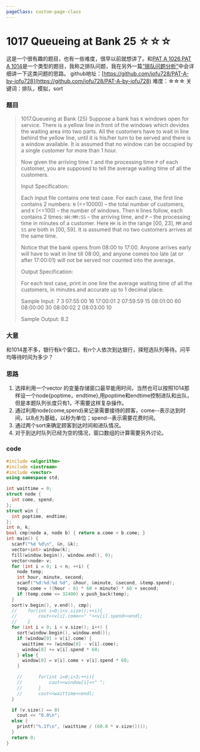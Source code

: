 ```yaml
---
pageClass: custom-page-class
---
```


# 1017 Queueing at Bank 25 ☆☆☆

这是一个很有趣的题目，也有一些难度，很早以前就想讲了。和[PAT A 1026](/pat/1026.html),[PAT A 1014](/pat/1014.html)是一个类型的题目，我称之排队问题，我在另外一篇[“排队问题分析”](/pat/sort.html)中会详细讲一下这类问题的思路。
github地址：[https://github.com/iofu728/PAT-A-by-iofu728](https://github.com/iofu728/PAT-A-by-iofu728)
难度：☆☆☆
关键词：排队，模拟，sort
### 题目

> 1017.Queueing at Bank (25)
> Suppose a bank has `K` windows open for service. There is a yellow line in front of the windows which devides the waiting area into two parts. All the customers have to wait in line behind the yellow line, until it is his/her turn to be served and there is a window available. It is assumed that no window can be occupied by a single customer for more than 1 hour.
>
> Now given the arriving time `T` and the processing time `P` of each customer, you are supposed to tell the average waiting time of all the customers.
>
> Input Specification:
>
> Each input file contains one test case. For each case, the first line contains 2 numbers: `N` (<=10000) – the total number of customers, and `K` (<=100) – the number of windows. Then `N` lines follow, each contains 2 times: `HH:MM:SS` – the arriving time, and `P` – the processing time in minutes of a customer. Here `HH` is in the range [00, 23], `MM` and `SS` are both in [00, 59]. It is assumed that no two customers arrives at the same time.
>
> Notice that the bank opens from 08:00 to 17:00. Anyone arrives early will have to wait in line till 08:00, and anyone comes too late (at or after 17:00:01) will not be served nor counted into the average.
>
> Output Specification:
>
> For each test case, print in one line the average waiting time of all the customers, in minutes and accurate up to 1 decimal place.
>
> Sample Input:
> 7 3
> 07:55:00 16
> 17:00:01 2
> 07:59:59 15
> 08:01:00 60
> 08:00:00 30
> 08:00:02 2
> 08:03:00 10
>
>Sample Output:
>8.2

### 大意
和1014差不多，银行有k个窗口，有n个人依次到达银行，择短选队列等待。问平均等待时间为多少？
### 思路
1. 选择利用一个vector 的变量存储窗口最早能用时间，当然也可以按照1014那样设一个node{poptime，endtime},用poptime和endtime控制进队和出队，但是本题队列长度只有1，不需要这样复杂操作。
2. 通过利用node{come,spend}来记录需要接待的顾客，come--表示达到时间，以8点为基础，以秒为单位；spend--表示需要花费时间。
3. 通过两个sort来确定顾客到达时间和进队情况。
4. 对于到达时队列已经为空的情况，窗口数组的计算需要另外讨论。

### code
```cpp
#include <algorithm>
#include <iostream>
#include <vector>
using namespace std;

int waittime = 0;
struct node {
  int come, spend;
};
struct win {
  int poptime, endtime;
};
int n, k;
bool cmp(node a, node b) { return a.come < b.come; }
int main() {
  scanf("%d %d\n", &n, &k);
  vector<int> window(k);
  fill(window.begin(), window.end(), 0);
  vector<node> v;
  for (int i = 0; i < n; ++i) {
    node temp;
    int hour, minute, second;
    scanf("%d:%d:%d %d", &hour, &minute, &second, &temp.spend);
    temp.come = ((hour - 8) * 60 + minute) * 60 + second;
    if (temp.come <= 32400) v.push_back(temp);
  }
  sort(v.begin(), v.end(), cmp);
  //    for(int i=0;i<v.size();++i){
  //        cout<<v[i].come<<" "<<v[i].spend<<endl;
  //    }
  for (int i = 0; i < v.size(); i++) {
    sort(window.begin(), window.end());
    if (window[0] > v[i].come) {
      waittime += (window[0] - v[i].come);
      window[0] += v[i].spend * 60;
    } else {
      window[0] = v[i].come + v[i].spend * 60;
    }

    //      for(int i=0;i<3;++i){
    //          cout<<window[i]<<" ";
    //      }
    //      cout<<waittime<<endl;
  }

  if (v.size() == 0)
    cout << "0.0\n";
  else {
    printf("%.1f\n", (waittime / (60.0 * v.size())));
  }
  return 0;
}

```

